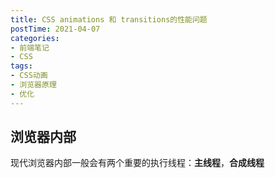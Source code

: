 ```yaml
---
title: CSS animations 和 transitions的性能问题
postTime: 2021-04-07
categories: 
- 前端笔记
- CSS
tags:
- CSS动画
- 浏览器原理
- 优化
---
```


## 浏览器内部

现代浏览器内部一般会有两个重要的执行线程：**主线程**，**合成线程**

